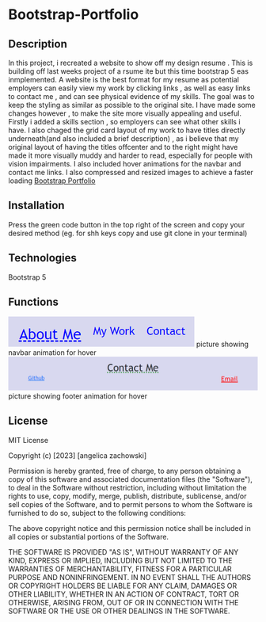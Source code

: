 # Bootstrap-Portfolio
## Description
In this project, i recreated a website to show off my design resume . This is building off last weeks project of a rsume ite but this time bootstrap 5 eas inmplemented. A website is the best format for my resume as potential employers can easily view my work by clicking links , as well as easy links to contact me , and can see physical evidence of my skills.
The goal was to keep the styling as similar as possible to the original site. I have made some changes however , to make the site more visually appealing and useful. Firstly i added a skills section , so employers can see what other skills i have. I also chaged the grid card layout of my work to have titles directly underneath(and also included a brief description) , as i believe that my original layout of having the titles offcenter and to the right might have made it more visually muddy and harder to read, especially for people with vision impairments. I also included hover animations for the navbar and contact me links.
I also compressed and resized images to achieve a faster loading
[Bootstrap Portfolio](https://angelica-zach.github.io/Bootstrap-Portfolio/)
## Installation
Press the green  code button in the top right of the screen and copy your desired method (eg. for shh keys copy and use git clone in your terminal)
## Technologies
Bootstrap 5
## Functions
![navbar](images/clicked-navbar.png) 
picture showing navbar animation for hover
![footer](images/clicked-footer.png)
picture showing footer animation for hover
## License
MIT License

Copyright (c) [2023] [angelica zachowski]

Permission is hereby granted, free of charge, to any person obtaining a copy
of this software and associated documentation files (the "Software"), to deal
in the Software without restriction, including without limitation the rights
to use, copy, modify, merge, publish, distribute, sublicense, and/or sell
copies of the Software, and to permit persons to whom the Software is
furnished to do so, subject to the following conditions:

The above copyright notice and this permission notice shall be included in all
copies or substantial portions of the Software.

THE SOFTWARE IS PROVIDED "AS IS", WITHOUT WARRANTY OF ANY KIND, EXPRESS OR
IMPLIED, INCLUDING BUT NOT LIMITED TO THE WARRANTIES OF MERCHANTABILITY,
FITNESS FOR A PARTICULAR PURPOSE AND NONINFRINGEMENT. IN NO EVENT SHALL THE
AUTHORS OR COPYRIGHT HOLDERS BE LIABLE FOR ANY CLAIM, DAMAGES OR OTHER
LIABILITY, WHETHER IN AN ACTION OF CONTRACT, TORT OR OTHERWISE, ARISING FROM,
OUT OF OR IN CONNECTION WITH THE SOFTWARE OR THE USE OR OTHER DEALINGS IN THE
SOFTWARE.

